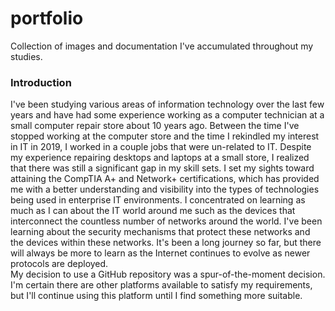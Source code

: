 # portfolio
Collection of images and documentation I've accumulated throughout my studies.

<h3>Introduction</h3>
I've been studying various areas of information technology over the last few years and
have had some experience working as a computer technician at a small computer repair
store about 10 years ago. Between the time I've stopped working at the computer store
and the time I rekindled my interest in IT in 2019, I worked in a couple jobs that were
un-related to IT. Despite my experience repairing desktops and laptops at a small store,
I realized that there was still a significant gap in my skill sets. I set my sights toward
attaining the CompTIA A+ and Network+ certifications, which has provided me with a better
understanding and visibility into the types of technologies being used in enterprise IT
environments. I concentrated on learning as much as I can about the IT world around me such
as the devices that interconnect the countless number of networks around the world. I've
been learning about the security mechanisms that protect these networks and the devices
within these networks. It's been a long journey so far, but there will always be more
to learn as the Internet continues to evolve as newer protocols are deployed.
<br>
My decision to use a GitHub repository was a spur-of-the-moment decision. I'm certain there
are other platforms available to satisfy my requirements, but I'll continue using this
platform until I find something more suitable.
